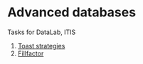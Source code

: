 # Advanced databases
 Tasks for DataLab, ITIS

1. [Toast strategies](1.%20Toast%20strategies)
1. [Fillfactor](2.%20Fillfactor)